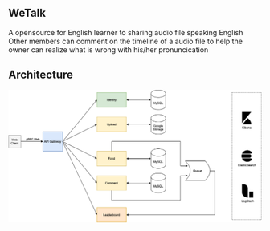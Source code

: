 ## WeTalk
A opensource for English learner to sharing audio file speaking English
Other members can comment on the timeline of a audio file to help the owner can realize what is
wrong with his/her pronuncication

## Architecture
![Overview Architecture](./images/architecture.png)